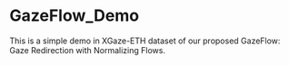 # GazeFlow_Demo
This is a simple demo in XGaze-ETH dataset of our proposed GazeFlow: Gaze Redirection with Normalizing Flows.
